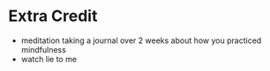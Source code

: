 # Extra Credit

* meditation taking a journal over 2 weeks about how you practiced mindfulness
* watch lie to me